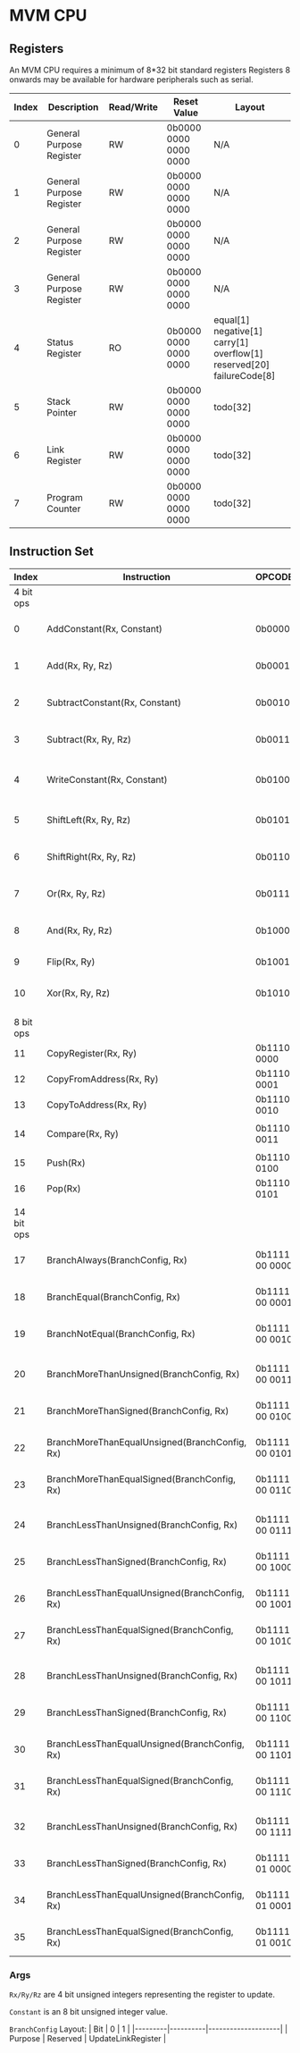 # MVM CPU

## Registers

An MVM CPU requires a minimum of 8*32 bit standard registers
Registers 8 onwards may be available for hardware peripherals such as serial.

| Index | Description              | Read/Write | Reset Value           | Layout                                                                |
|-------|--------------------------|------------|-----------------------|-----------------------------------------------------------------------|
| 0     | General Purpose Register | RW         | 0b0000 0000 0000 0000 | N/A                                                                   |
| 1     | General Purpose Register | RW         | 0b0000 0000 0000 0000 | N/A                                                                   |
| 2     | General Purpose Register | RW         | 0b0000 0000 0000 0000 | N/A                                                                   |
| 3     | General Purpose Register | RW         | 0b0000 0000 0000 0000 | N/A                                                                   |
| 4     | Status Register          | RO         | 0b0000 0000 0000 0000 | equal[1] negative[1] carry[1] overflow[1] reserved[20] failureCode[8] |
| 5     | Stack Pointer            | RW         | 0b0000 0000 0000 0000 | todo[32]                                                              |
| 6     | Link Register            | RW         | 0b0000 0000 0000 0000 | todo[32]                                                              |
| 7     | Program Counter          | RW         | 0b0000 0000 0000 0000 | todo[32]                                                              |

## Instruction Set

| Index      | Instruction                                   | OPCODE         | Encoding                         | Pseudocode     |
|------------|-----------------------------------------------|----------------|----------------------------------|----------------|
| 4 bit ops  |                                               |                |                                  |                |
| 0          | AddConstant(Rx, Constant)                     | 0b0000         | OPCODE[4] Rx[4] Constant[8]      | Rx += Constant |
| 1          | Add(Rx, Ry, Rz)                               | 0b0001         | OPCODE[4] Rx[4] Ry[4] Rz[4]      | Rx = Ry + Rz   |
| 2          | SubtractConstant(Rx, Constant)                | 0b0010         | OPCODE[4] Rx[4] Constant[8]      | Rx -= Constant |
| 3          | Subtract(Rx, Ry, Rz)                          | 0b0011         | OPCODE[4] Rx[4] Ry[4] Rz[4]      | Rx = Ry - Rz   |
|            |                                               |                |                                  |                |
| 4          | WriteConstant(Rx, Constant)                   | 0b0100         | OPCODE[4] Rx[4] Constant[8]      | Rx = Constant  |
|            |                                               |                |                                  |                |
| 5          | ShiftLeft(Rx, Ry, Rz)                         | 0b0101         | OPCODE[4] Rx[4] Ry[4] Rz[4]      | Rx  = Ry << Rz |
| 6          | ShiftRight(Rx, Ry, Rz)                        | 0b0110         | OPCODE[4] Rx[4] Ry[4] Rz[4]      | Rx  = Ry >> Rz |
| 7          | Or(Rx, Ry, Rz)                                | 0b0111         | OPCODE[4] Rx[4] Ry[4] Rz[4]      | Rx  = Ry \| Rz |
| 8          | And(Rx, Ry, Rz)                               | 0b1000         | OPCODE[4] Rx[4] Ry[4] Rz[4]      | Rx = Ry & Rz   |
| 9          | Flip(Rx, Ry)                                  | 0b1001         | OPCODE[4] Rx[4] Ry[4] _[4]       | Rx = ~Ry       |
| 10         | Xor(Rx, Ry, Rz)                               | 0b1010         | OPCODE[4] Rx[4] Ry[4] Rz[4]      | Rx = Ry^Rz     |
|            |                                               |                |                                  |                |
| 8 bit ops  |                                               |                |                                  |                |
| 11         | CopyRegister(Rx, Ry)                          | 0b1110 0000    | OPCODE[8] Rx[4] Ry[4]            | Rx = Ry        |
| 12         | CopyFromAddress(Rx, Ry)                       | 0b1110 0001    | OPCODE[8] Rx[4] Ry[4]            | Rx = *Ry       |
| 13         | CopyToAddress(Rx, Ry)                         | 0b1110 0010    | OPCODE[8] Rx[4] Ry[4]            | *Ry = Rx       |
|            |                                               |                |                                  |                |
| 14         | Compare(Rx, Ry)                               | 0b1110 0011    | OPCODE[8] Rx[4] Ry[4]            |                |
|            |                                               |                |                                  |                |
| 15         | Push(Rx)                                      | 0b1110 0100    | OPCODE[8] Rx[4] _[4]             |                |
| 16         | Pop(Rx)                                       | 0b1110 0101    | OPCODE[8] Rx[4] _[4]             |                |
|            |                                               |                |                                  |                |
| 14 bit ops |                                               |                |                                  |                |
| 17         | BranchAlways(BranchConfig, Rx)                | 0b1111 00 0000 | OPCODE[14] BranchConfig[2] Rx[4] |                |
| 18         | BranchEqual(BranchConfig, Rx)                 | 0b1111 00 0001 | OPCODE[14] BranchConfig[2] Rx[4] |                |
| 19         | BranchNotEqual(BranchConfig, Rx)              | 0b1111 00 0010 | OPCODE[14] BranchConfig[2] Rx[4] |                |
|            |                                               |                |                                  |                |
| 20         | BranchMoreThanUnsigned(BranchConfig, Rx)      | 0b1111 00 0011 | OPCODE[14] BranchConfig[2] Rx[4] |                |
| 21         | BranchMoreThanSigned(BranchConfig, Rx)        | 0b1111 00 0100 | OPCODE[14] BranchConfig[2] Rx[4] |                |
| 22         | BranchMoreThanEqualUnsigned(BranchConfig, Rx) | 0b1111 00 0101 | OPCODE[14] BranchConfig[2] Rx[4] |                |
| 23         | BranchMoreThanEqualSigned(BranchConfig, Rx)   | 0b1111 00 0110 | OPCODE[14] BranchConfig[2] Rx[4] |                |
|            |                                               |                |                                  |                |
| 24         | BranchLessThanUnsigned(BranchConfig, Rx)      | 0b1111 00 0111 | OPCODE[14] BranchConfig[2] Rx[4] |                |
| 25         | BranchLessThanSigned(BranchConfig, Rx)        | 0b1111 00 1000 | OPCODE[14] BranchConfig[2] Rx[4] |                |
| 26         | BranchLessThanEqualUnsigned(BranchConfig, Rx) | 0b1111 00 1001 | OPCODE[14] BranchConfig[2] Rx[4] |                |
| 27         | BranchLessThanEqualSigned(BranchConfig, Rx)   | 0b1111 00 1010 | OPCODE[14] BranchConfig[2] Rx[4] |                |
|            |                                               |                |                                  |                |
| 28         | BranchLessThanUnsigned(BranchConfig, Rx)      | 0b1111 00 1011 | OPCODE[14] BranchConfig[2] Rx[4] |                |
| 29         | BranchLessThanSigned(BranchConfig, Rx)        | 0b1111 00 1100 | OPCODE[14] BranchConfig[2] Rx[4] |                |
| 30         | BranchLessThanEqualUnsigned(BranchConfig, Rx) | 0b1111 00 1101 | OPCODE[14] BranchConfig[2] Rx[4] |                |
| 31         | BranchLessThanEqualSigned(BranchConfig, Rx)   | 0b1111 00 1110 | OPCODE[14] BranchConfig[2] Rx[4] |                |
|            |                                               |                |                                  |                |
| 32         | BranchLessThanUnsigned(BranchConfig, Rx)      | 0b1111 00 1111 | OPCODE[14] BranchConfig[2] Rx[4] |                |
| 33         | BranchLessThanSigned(BranchConfig, Rx)        | 0b1111 01 0000 | OPCODE[14] BranchConfig[2] Rx[4] |                |
| 34         | BranchLessThanEqualUnsigned(BranchConfig, Rx) | 0b1111 01 0001 | OPCODE[14] BranchConfig[2] Rx[4] |                |
| 35         | BranchLessThanEqualSigned(BranchConfig, Rx)   | 0b1111 01 0010 | OPCODE[14] BranchConfig[2] Rx[4] |                |

### Args

`Rx/Ry/Rz` are 4 bit unsigned integers representing the register to update.

`Constant` is an 8 bit unsigned integer value.

`BranchConfig` Layout:
| Bit     | 0        | 1                  |
|---------|----------|--------------------|
| Purpose | Reserved | UpdateLinkRegister |
